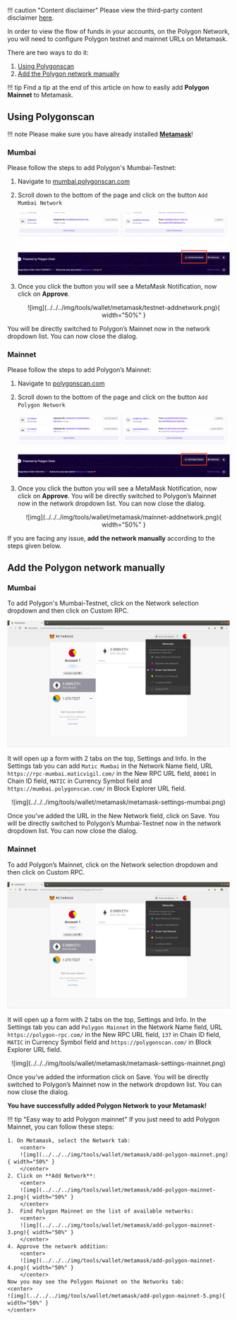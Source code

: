 !!! caution "Content disclaimer"
    Please view the third-party content disclaimer [here](https://github.com/0xPolygon/polygon-docs/blob/main/CONTENT_DISCLAIMER.md).

In order to view the flow of funds in your accounts, on the Polygon Network, you will need to configure Polygon testnet and mainnet URLs on Metamask.

There are two ways to do it:

1. [Using Polygonscan](add-polygon-network.md#polygon-scan)
2. [Add the Polygon network manually](add-polygon-network.md#add-the-polygon-network-manually)

!!! tip
    Find a tip at the end of this article on how to easily add **Polygon Mainnet** to Metamask.

## Using Polygonscan

!!! note
    Please make sure you have already installed **[Metamask](https://metamask.io/)**!

### Mumbai

Please follow the steps to add Polygon's Mumbai-Testnet:

1. Navigate to [mumbai.polygonscan.com](https://mumbai.polygonscan.com/)
2. Scroll down to the bottom of the page and click on the button `Add Mumbai Network`

      ![img](../../../img/tools/wallet/metamask/testnet-button.png)

3. Once you click the button you will see a MetaMask Notification, now click on **Approve**.

    <center>
      ![img](../../../img/tools/wallet/metamask/testnet-addnetwork.png){ width="50%" }
    </center>

You will be directly switched to Polygon’s Mainnet now in the network dropdown list. You can now close the dialog.

### Mainnet

Please follow the steps to add Polygon’s Mainnet:

1. Navigate to [polygonscan.com](https://polygonscan.com/)
2. Scroll down to the bottom of the page and click on the button `Add Polygon Network`

      ![img](../../../img/tools/wallet/metamask/mainnet-button.png)

3. Once you click the button you will see a MetaMask Notification, now click on **Approve**. You will be directly switched to Polygon’s Mainnet now in the network dropdown list. You can now close the dialog.

    <center>
      ![img](../../../img/tools/wallet/metamask/mainnet-addnetwork.png){ width="50%" }
    </center>

If you are facing any issue, **add the network manually** according to the steps given below.

## Add the Polygon network manually

### Mumbai

To add Polygon's Mumbai-Testnet, click on the Network selection dropdown and then click on Custom RPC.

![img](../../../img/tools/wallet/metamask/select-network.png)

It will open up a form with 2 tabs on the top, Settings and Info. In the Settings tab you can add `Matic Mumbai` in the Network Name field, URL `https://rpc-mumbai.maticvigil.com/` in the New RPC URL field, `80001` in Chain ID field, `MATIC` in Currency Symbol field and `https://mumbai.polygonscan.com/` in Block Explorer URL field.

<center>
![img](../../../img/tools/wallet/metamask/metamask-settings-mumbai.png)
</center>

Once you’ve added the URL in the New Network field, click on Save. You will be directly switched to Polygon’s Mumbai-Testnet now in the network dropdown list. You can now close the dialog.

### Mainnet

To add Polygon’s Mainnet, click on the Network selection dropdown and then click on Custom RPC.

![img](../../../img/tools/wallet/metamask/select-network.png)

It will open up a form with 2 tabs on the top, Settings and Info. In the Settings tab you can add `Polygon Mainnet` in the Network Name field, URL `https://polygon-rpc.com/` in the New RPC URL field, `137` in Chain ID field, `MATIC` in Currency Symbol field and `https://polygonscan.com/` in Block Explorer URL field.

<center>
![img](../../../img/tools/wallet/metamask/metamask-settings-mainnet.png)
</center>

Once you’ve added the information click on Save. You will be directly switched to Polygon’s Mainnet now in the network dropdown list. You can now close the dialog.

**You have successfully added Polygon Network to your Metamask!**

!!! tip "Easy way to add Polygon mainnet"
    If you just need to add Polygon Mainnet, you can follow these steps:

    1. On Metamask, select the Network tab:
        <center>
        ![img](../../../img/tools/wallet/metamask/add-polygon-mainnet.png){ width="50%" }
        </center>
    2. Click on **Add Network**:
        <center>
        ![img](../../../img/tools/wallet/metamask/add-polygon-mainnet-2.png){ width="50%" }
        </center>
    3.  Find Polygon Mainnet on the list of available networks:
        <center>
        ![img](../../../img/tools/wallet/metamask/add-polygon-mainnet-3.png){ width="50%" }
        </center>
    4. Approve the network addition:
        <center>
        ![img](../../../img/tools/wallet/metamask/add-polygon-mainnet-4.png){ width="50%" }
        </center>
    Now you may see the Polygon Mainnet on the Networks tab:
    <center>
    ![img](../../../img/tools/wallet/metamask/add-polygon-mainnet-5.png){ width="50%" }       
    </center>
